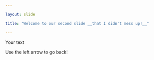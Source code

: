 ```yaml
---

layout: slide

title: "Welcome to our second slide __that I didn't mess up!__"

---
```


Your text

Use the left arrow to go back!
